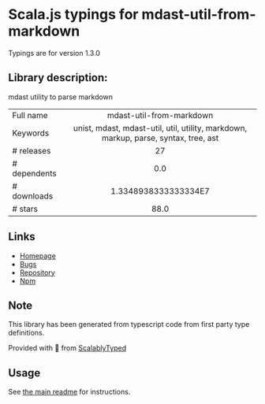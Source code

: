 
# Scala.js typings for mdast-util-from-markdown

Typings are for version 1.3.0

## Library description:
mdast utility to parse markdown

|                    |                 |
| ------------------ | :-------------: |
| Full name          | mdast-util-from-markdown |
| Keywords           | unist, mdast, mdast-util, util, utility, markdown, markup, parse, syntax, tree, ast |
| # releases         | 27 |
| # dependents       | 0.0 |
| # downloads        | 1.3348938333333334E7 |
| # stars            | 88.0 |

## Links
- [Homepage](https://github.com/syntax-tree/mdast-util-from-markdown#readme)
- [Bugs](https://github.com/syntax-tree/mdast-util-from-markdown/issues)
- [Repository](https://github.com/syntax-tree/mdast-util-from-markdown)
- [Npm](https://www.npmjs.com/package/mdast-util-from-markdown)
    


## Note
This library has been generated from typescript code from first party type definitions.

Provided with :purple_heart: from [ScalablyTyped](https://github.com/oyvindberg/ScalablyTyped)

## Usage
See [the main readme](../../readme.md) for instructions.


